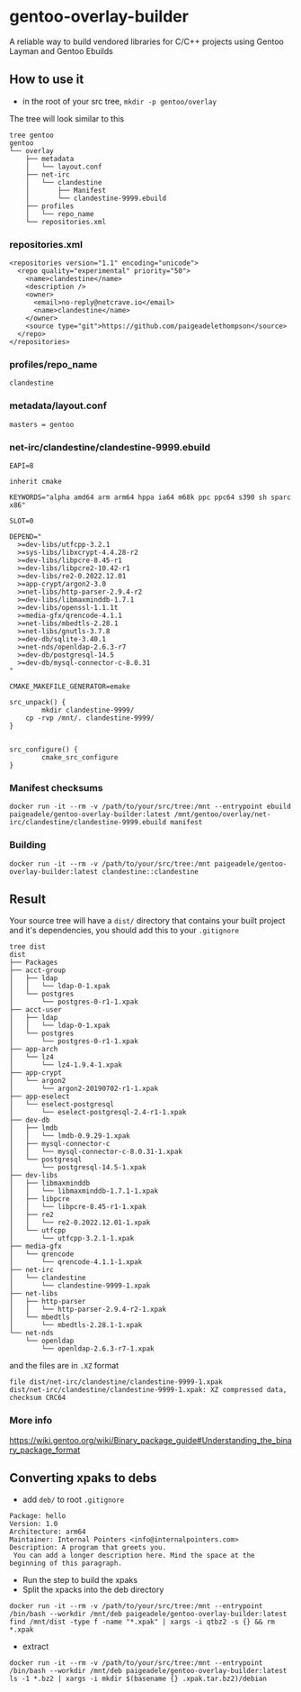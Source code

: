 # gentoo-overlay-builder
A reliable way to build vendored libraries for C/C++ projects using Gentoo Layman and Gentoo Ebuilds


## How to use it 

- in the root of your src tree, `mkdir -p gentoo/overlay`

The tree will look similar to this 
```
tree gentoo
gentoo
└── overlay
    ├── metadata
    │   └── layout.conf
    ├── net-irc
    │   └── clandestine
    │       ├── Manifest
    │       └── clandestine-9999.ebuild
    ├── profiles
    │   └── repo_name
    └── repositories.xml
```

### repositories.xml 
```
<repositories version="1.1" encoding="unicode">
  <repo quality="experimental" priority="50">
    <name>clandestine</name>
    <description />
    <owner>
      <email>no-reply@netcrave.io</email>
      <name>clandestine</name>
    </owner>
    <source type="git">https://github.com/paigeadelethompson</source>
  </repo>
</repositories>
```

### profiles/repo_name
```
clandestine
```

### metadata/layout.conf
```
masters = gentoo
```

### net-irc/clandestine/clandestine-9999.ebuild
```
EAPI=8

inherit cmake

KEYWORDS="alpha amd64 arm arm64 hppa ia64 m68k ppc ppc64 s390 sh sparc x86"

SLOT=0

DEPEND="
  >=dev-libs/utfcpp-3.2.1
  >=sys-libs/libxcrypt-4.4.28-r2
  >=dev-libs/libpcre-8.45-r1
  >=dev-libs/libpcre2-10.42-r1
  >=dev-libs/re2-0.2022.12.01
  >=app-crypt/argon2-3.0
  >=net-libs/http-parser-2.9.4-r2
  >=dev-libs/libmaxminddb-1.7.1
  >=dev-libs/openssl-1.1.1t
  >=media-gfx/qrencode-4.1.1
  >=net-libs/mbedtls-2.28.1
  >=net-libs/gnutls-3.7.8
  >=dev-db/sqlite-3.40.1
  >=net-nds/openldap-2.6.3-r7
  >=dev-db/postgresql-14.5
  >=dev-db/mysql-connector-c-8.0.31
"

CMAKE_MAKEFILE_GENERATOR=emake

src_unpack() {
        mkdir clandestine-9999/
	cp -rvp /mnt/. clandestine-9999/
}


src_configure() {
        cmake_src_configure
}
```

### Manifest checksums
```
docker run -it --rm -v /path/to/your/src/tree:/mnt --entrypoint ebuild paigeadele/gentoo-overlay-builder:latest /mnt/gentoo/overlay/net-irc/clandestine/clandestine-9999.ebuild manifest
```
### Building 
```
docker run -it --rm -v /path/to/your/src/tree:/mnt paigeadele/gentoo-overlay-builder:latest clandestine::clandestine
```

## Result 
Your source tree will have a `dist/` directory that contains your built project and it's dependencies, you should add this to your `.gitignore` 
```
tree dist
dist
├── Packages
├── acct-group
│   ├── ldap
│   │   └── ldap-0-1.xpak
│   └── postgres
│       └── postgres-0-r1-1.xpak
├── acct-user
│   ├── ldap
│   │   └── ldap-0-1.xpak
│   └── postgres
│       └── postgres-0-r1-1.xpak
├── app-arch
│   └── lz4
│       └── lz4-1.9.4-1.xpak
├── app-crypt
│   └── argon2
│       └── argon2-20190702-r1-1.xpak
├── app-eselect
│   └── eselect-postgresql
│       └── eselect-postgresql-2.4-r1-1.xpak
├── dev-db
│   ├── lmdb
│   │   └── lmdb-0.9.29-1.xpak
│   ├── mysql-connector-c
│   │   └── mysql-connector-c-8.0.31-1.xpak
│   └── postgresql
│       └── postgresql-14.5-1.xpak
├── dev-libs
│   ├── libmaxminddb
│   │   └── libmaxminddb-1.7.1-1.xpak
│   ├── libpcre
│   │   └── libpcre-8.45-r1-1.xpak
│   ├── re2
│   │   └── re2-0.2022.12.01-1.xpak
│   └── utfcpp
│       └── utfcpp-3.2.1-1.xpak
├── media-gfx
│   └── qrencode
│       └── qrencode-4.1.1-1.xpak
├── net-irc
│   └── clandestine
│       └── clandestine-9999-1.xpak
├── net-libs
│   ├── http-parser
│   │   └── http-parser-2.9.4-r2-1.xpak
│   └── mbedtls
│       └── mbedtls-2.28.1-1.xpak
└── net-nds
    └── openldap
        └── openldap-2.6.3-r7-1.xpak

```

and the files are in `.XZ` format 
```
file dist/net-irc/clandestine/clandestine-9999-1.xpak
dist/net-irc/clandestine/clandestine-9999-1.xpak: XZ compressed data, checksum CRC64
```

### More info 
https://wiki.gentoo.org/wiki/Binary_package_guide#Understanding_the_binary_package_format


## Converting xpaks to debs
- add `deb/` to root `.gitignore`
```
Package: hello
Version: 1.0
Architecture: arm64
Maintainer: Internal Pointers <info@internalpointers.com>
Description: A program that greets you.
 You can add a longer description here. Mind the space at the beginning of this paragraph.
```
- Run the step to build the xpaks 
- Split the xpacks into the deb directory 
```
docker run -it --rm -v /path/to/your/src/tree:/mnt --entrypoint /bin/bash --workdir /mnt/deb paigeadele/gentoo-overlay-builder:latest find /mnt/dist -type f -name "*.xpak" | xargs -i qtbz2 -s {} && rm *.xpak
```
- extract 
```
docker run -it --rm -v /path/to/your/src/tree:/mnt --entrypoint /bin/bash --workdir /mnt/deb paigeadele/gentoo-overlay-builder:latest ls -1 *.bz2 | xargs -i mkdir $(basename {} .xpak.tar.bz2)/debian
```
